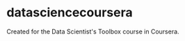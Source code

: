 datasciencecoursera
===================

Created for the Data Scientist's Toolbox course in Coursera.
